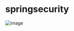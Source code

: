 # springsecurity
![image](https://user-images.githubusercontent.com/76067750/158090625-b44c33ae-1999-4902-9308-cf10fc332d26.png)

